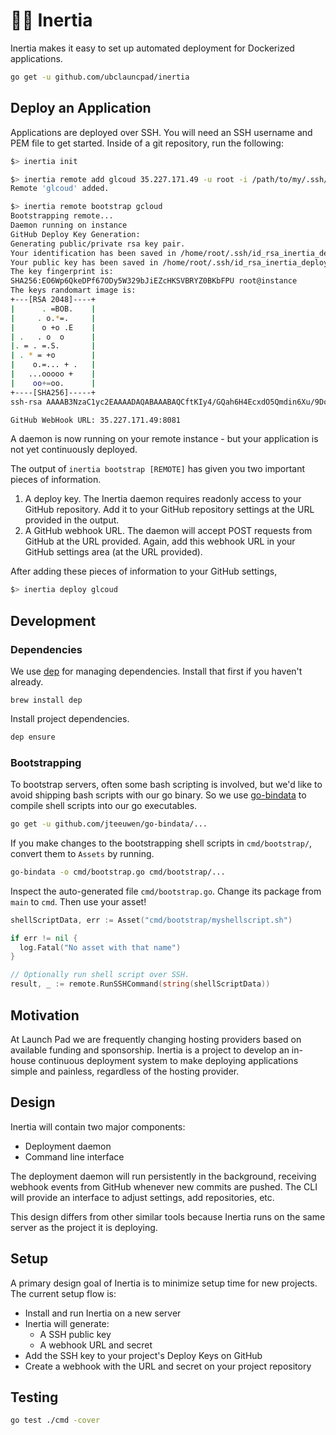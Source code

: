 # 👩‍🚀 Inertia

Inertia makes it easy to set up automated deployment for Dockerized
applications.

```bash
go get -u github.com/ubclauncpad/inertia
```

## Deploy an Application

Applications are deployed over SSH. You will need an SSH username and PEM file
to get started. Inside of a git repository, run the following:

```bash
$> inertia init

$> inertia remote add glcoud 35.227.171.49 -u root -i /path/to/my/.ssh/id_rsa
Remote 'glcoud' added.

$> inertia remote bootstrap gcloud
Bootstrapping remote...
Daemon running on instance
GitHub Deploy Key Generation:
Generating public/private rsa key pair.
Your identification has been saved in /home/root/.ssh/id_rsa_inertia_deploy.
Your public key has been saved in /home/root/.ssh/id_rsa_inertia_deploy.pub.
The key fingerprint is:
SHA256:EO6Wp6QkeDPf67ODy5W329bJiEZcHKSVBRYZ0BKbFPU root@instance
The keys randomart image is:
+---[RSA 2048]----+
|      . =BOB.    |
|     . o.*=.     |
|      o +o .E    |
| .   . o  o      |
|. = . =.S.       |
| . * = +o        |
|    o.=... + .   |
|   ...ooooo +    |
|    oo+=oo.      |
+----[SHA256]-----+
ssh-rsa AAAAB3NzaC1yc2EAAAADAQABAAABAQCftKIy4/GQah6H4EcxdO5Qmdin6Xu/9DoBE7Qh1L1P44B08szTJkzjhcMNexr0bzLstU+nks8qQT66zfkfih89gFb+7kF4KsZT5ITMAO/gZyqCoAMS/1FxQVkLvcMrAxTbXOcU3Uvq39RN2ELec5I6AaVZe328495fuB2RyLehYcS0oEWd8+WVA/0iS+qHx7yKacdOFkmX7LZOrdY1F4IMJpN+t1/oiSaBF77b1Fjhvlw9/iOMkj2P1tUudsh5QhXCWWBO0FmzyvIgSWx24PmU7cL131Ok6KhDukv62YAZj0Vmk73bvMrma5DWqK35+FNUi0IMMKlV3X5JyDY4pRt9 root@instance

GitHub WebHook URL: 35.227.171.49:8081
```

A daemon is now running on your remote instance - but your application is not yet
continuously deployed.

The output of `inertia bootstrap [REMOTE]` has given you two important pieces of information.

1. A deploy key. The Inertia daemon requires readonly access to your GitHub repository.
   Add it to your GitHub repository settings at the URL provided in the output.
2. A GitHub webhook URL. The daemon will accept POST requests from GitHub at the URL
   provided. Again, add this webhook URL in your GitHub settings area (at the URL
   provided).

After adding these pieces of information to your GitHub settings,

```bash
$> inertia deploy glcoud
```

## Development

### Dependencies

We use [dep](https://github.com/golang/dep) for managing dependencies. Install
that first if you haven't already.

```
brew install dep
```

Install project dependencies.

```bash
dep ensure
```

### Bootstrapping

To bootstrap servers, often some bash scripting is involved,
but we'd like to avoid shipping bash scripts with our go binary.
So we use [go-bindata](https://github.com/jteeuwen/go-bindata) to
compile shell scripts into our go executables.

```bash
go get -u github.com/jteeuwen/go-bindata/...
```

If you make changes to the bootstrapping shell scripts in
`cmd/bootstrap/`, convert them to `Assets` by running.

```bash
go-bindata -o cmd/bootstrap.go cmd/bootstrap/...
```

Inspect the auto-generated file `cmd/bootstrap.go`. Change its
package from `main` to `cmd`. Then use your asset!

```go
shellScriptData, err := Asset("cmd/bootstrap/myshellscript.sh")

if err != nil {
  log.Fatal("No asset with that name")
}

// Optionally run shell script over SSH.
result, _ := remote.RunSSHCommand(string(shellScriptData))
```

## Motivation

At Launch Pad we are frequently changing hosting providers based on available
funding and sponsorship. Inertia is a project to develop an in-house continuous
deployment system to make deploying applications simple and painless, regardless
of the hosting provider.

## Design

Inertia will contain two major components:

* Deployment daemon
* Command line interface

The deployment daemon will run persistently in the background, receiving webhook
events from GitHub whenever new commits are pushed. The CLI will provide an
interface to adjust settings, add repositories, etc.

This design differs from other similar tools because Inertia runs on the same
server as the project it is deploying.

## Setup

A primary design goal of Inertia is to minimize setup time for new projects. The
current setup flow is:

* Install and run Inertia on a new server
* Inertia will generate:
  * A SSH public key
  * A webhook URL and secret
* Add the SSH key to your project's Deploy Keys on GitHub
* Create a webhook with the URL and secret on your project repository

## Testing

```bash
go test ./cmd -cover
```
